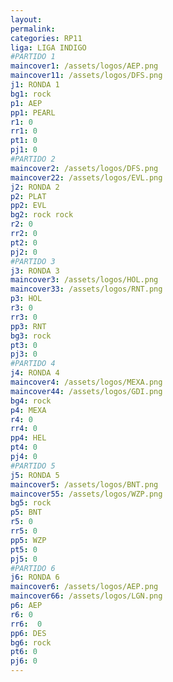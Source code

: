 ```yaml
---
layout: 
permalink: 
categories: RP11
liga: LIGA INDIGO
#PARTIDO 1
maincover1: /assets/logos/AEP.png
maincover11: /assets/logos/DFS.png
j1: RONDA 1
bg1: rock
p1: AEP
pp1: PEARL
r1: 0
rr1: 0
pt1: 0
pj1: 0
#PARTIDO 2
maincover2: /assets/logos/DFS.png
maincover22: /assets/logos/EVL.png
j2: RONDA 2
p2: PLAT
pp2: EVL
bg2: rock rock
r2: 0
rr2: 0
pt2: 0
pj2: 0
#PARTIDO 3
j3: RONDA 3
maincover3: /assets/logos/HOL.png
maincover33: /assets/logos/RNT.png
p3: HOL
r3: 0
rr3: 0
pp3: RNT
bg3: rock
pt3: 0
pj3: 0
#PARTIDO 4
j4: RONDA 4
maincover4: /assets/logos/MEXA.png
maincover44: /assets/logos/GDI.png
bg4: rock 
p4: MEXA
r4: 0
rr4: 0
pp4: HEL
pt4: 0
pj4: 0
#PARTIDO 5
j5: RONDA 5
maincover5: /assets/logos/BNT.png
maincover55: /assets/logos/WZP.png
bg5: rock 
p5: BNT
r5: 0
rr5: 0
pp5: WZP
pt5: 0
pj5: 0
#PARTIDO 6
j6: RONDA 6
maincover6: /assets/logos/AEP.png
maincover66: /assets/logos/LGN.png
p6: AEP
r6: 0
rr6:  0
pp6: DES
bg6: rock
pt6: 0
pj6: 0
---
```

